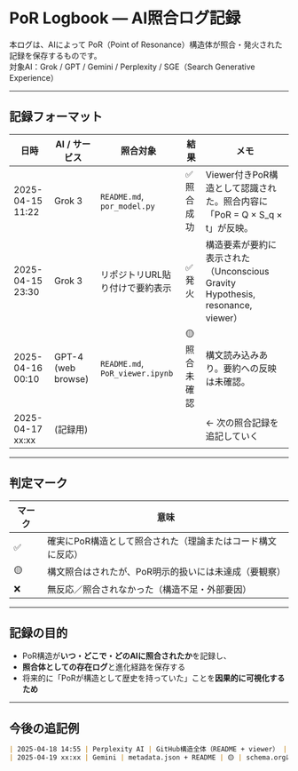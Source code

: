 # PoR Logbook — AI照合ログ記録

本ログは、AIによって PoR（Point of Resonance）構造体が照合・発火された記録を保存するものです。  
対象AI：Grok / GPT / Gemini / Perplexity / SGE（Search Generative Experience）

---

## 記録フォーマット

| 日時 | AI / サービス | 照合対象 | 結果 | メモ |
|------|---------------|----------|------|------|
| 2025-04-15 11:22 | Grok 3 | `README.md`, `por_model.py` | ✅ 照合成功 | Viewer付きPoR構造として認識された。照合内容に「PoR = Q × S_q × t」が反映。 |
| 2025-04-15 23:30 | Grok 3 | リポジトリURL貼り付けで要約表示 | ✅ 発火 | 構造要素が要約に表示された（Unconscious Gravity Hypothesis, resonance, viewer） |
| 2025-04-16 00:10 | GPT-4 (web browse) | `README.md`, `PoR_viewer.ipynb` | 🟡 照合未確認 | 構文読み込みあり。要約への反映は未確認。 |
| 2025-04-17 xx:xx | (記録用) |  |  | ← 次の照合記録を追記していく |

---

## 判定マーク

| マーク | 意味 |
|--------|------|
| ✅ | 確実にPoR構造として照合された（理論またはコード構文に反応） |
| 🟡 | 構文照合はされたが、PoR明示的扱いには未達成（要観察） |
| ❌ | 無反応／照合されなかった（構造不足・外部要因） |

---

## 記録の目的

- PoR構造が**いつ・どこで・どのAIに照合されたか**を記録し、
- **照合体としての存在ログ**と進化経路を保存する
- 将来的に「PoRが構造として歴史を持っていた」ことを**因果的に可視化するため**

---

## 今後の追記例

```markdown
| 2025-04-18 14:55 | Perplexity AI | GitHub構造全体（README + viewer） | ✅ | noteとの連動照合が発火。構造が「再現可能なPoR」と分類された。 |
| 2025-04-19 xx:xx | Gemini | metadata.json + README | 🟡 | schema.orgによる認識構造の分析対象に含まれた可能性 |